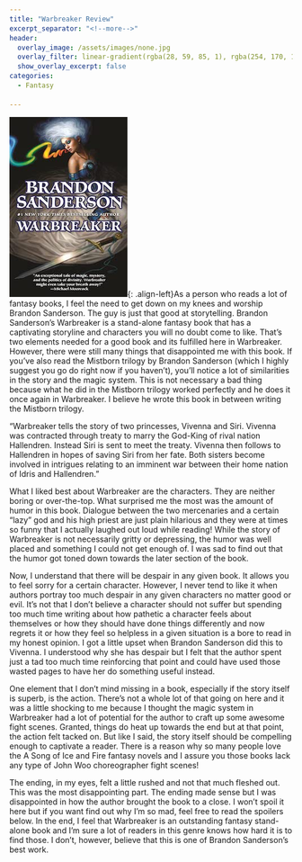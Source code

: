 ```yaml
---
title: "Warbreaker Review"
excerpt_separator: "<!--more-->"
header:
  overlay_image: /assets/images/none.jpg
  overlay_filter: linear-gradient(rgba(28, 59, 85, 1), rgba(254, 170, 17, 1))
  show_overlay_excerpt: false
categories:
  - Fantasy

---
```

![warbreaker-cover](/assets/images/warbreaker.jpg){: .align-left}As a person who reads a lot of fantasy books, I feel the need to get down on my knees and worship Brandon Sanderson. The guy is just that good at storytelling. Brandon Sanderson’s Warbreaker is a stand-alone fantasy book that has a captivating storyline and characters you will no doubt come to like. That’s two elements needed for a good book and its fulfilled here in Warbreaker. However, there were still many things that disappointed me with this book.
If you’ve also read the Mistborn trilogy by Brandon Sanderson (which I highly suggest you go do right now if you haven’t), you’ll notice a lot of similarities in the story and the magic system. This is not necessary a bad thing because what he did in the Mistborn trilogy worked perfectly and he does it once again in Warbreaker. I believe he wrote this book in between writing the Mistborn trilogy.

“Warbreaker tells the story of two princesses, Vivenna and Siri. Vivenna was contracted through treaty to marry the God-King of rival nation Hallendren. Instead Siri is sent to meet the treaty. Vivenna then follows to Hallendren in hopes of saving Siri from her fate. Both sisters become involved in intrigues relating to an imminent war between their home nation of Idris and Hallendren.”

What I liked best about Warbreaker are the characters. They are neither boring or over-the-top. What surprised me the most was the amount of humor in this book. Dialogue between the two mercenaries and a certain “lazy” god and his high priest are just plain hilarious and they were at times so funny that I actually laughed out loud while reading! While the story of Warbreaker is not necessarily gritty or depressing, the humor was well placed and something I could not get enough of. I was sad to find out that the humor got toned down towards the later section of the book.

Now, I understand that there will be despair in any given book. It allows you to feel sorry for a certain character. However, I never tend to like it when authors portray too much despair in any given characters no matter good or evil. It’s not that I don’t believe a character should not suffer but spending too much time writing about how pathetic a character feels about themselves or how they should have done things differently and now regrets it or how they feel so helpless in a given situation is a bore to read in my honest opinion. I got a little upset when Brandon Sanderson did this to Vivenna. I understood why she has despair but I felt that the author spent just a tad too much time reinforcing that point and could have used those wasted pages to have her do something useful instead.

One element that I don’t mind missing in a book, especially if the story itself is superb, is the action. There’s not a whole lot of that going on here and it was a little shocking to me because I thought the magic system in Warbreaker had a lot of potential for the author to craft up some awesome fight scenes. Granted, things do heat up towards the end but at that point, the action felt tacked on. But like I said, the story itself should be compelling enough to captivate a reader. There is a reason why so many people love the A Song of Ice and Fire fantasy novels and I assure you those books lack any type of John Woo choreographer fight scenes!

The ending, in my eyes, felt a little rushed and not that much fleshed out. This was the most disappointing part. The ending made sense but I was disappointed in how the author brought the book to a close. I won’t spoil it here but if you want find out why I’m so mad, feel free to read the spoilers below. In the end, I feel that Warbreaker is an outstanding fantasy stand-alone book and I’m sure a lot of readers in this genre knows how hard it is to find those. I don’t, however, believe that this is one of Brandon Sanderson’s best work.